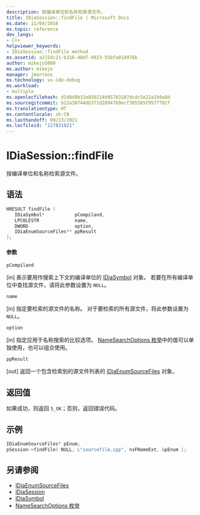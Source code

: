 ```yaml
---
description: 按编译单位和名称检索源文件。
title: IDiaSession::findFile | Microsoft Docs
ms.date: 11/04/2016
ms.topic: reference
dev_langs:
- C++
helpviewer_keywords:
- IDiaSession::findFile method
ms.assetid: a215dc21-b316-40d7-9923-55bfa014976b
author: mikejo5000
ms.author: mikejo
manager: jmartens
ms.technology: vs-ide-debug
ms.workload:
- multiple
ms.openlocfilehash: d1d8d9b32e850214d45703107dcdc5e22a1b9a8d
ms.sourcegitcommit: b12a38744db371d2894769ecf305585f9577792f
ms.translationtype: HT
ms.contentlocale: zh-CN
ms.lasthandoff: 09/13/2021
ms.locfileid: "127831921"
---
```

# <a name="idiasessionfindfile"></a>IDiaSession::findFile
按编译单位和名称检索源文件。

## <a name="syntax"></a>语法

```C++
HRESULT findFile ( 
   IDiaSymbol*           pCompiland,
   LPCOLESTR             name,
   DWORD                 option,
   IDiaEnumSourceFiles** ppResult
);
```

#### <a name="parameters"></a>参数
 `pCompiland`

[in] 表示要用作搜索上下文的编译单位的 [IDiaSymbol](../../debugger/debug-interface-access/idiasymbol.md) 对象。 若要在所有编译单位中查找源文件，请将此参数设置为 `NULL`。

 `name`

[in] 指定要检索的源文件的名称。 对于要检索的所有源文件，将此参数设置为 `NULL`。

 `option`

[in] 指定应用于名称搜索的比较选项。 [NameSearchOptions 枚举](../../debugger/debug-interface-access/namesearchoptions.md)中的值可以单独使用，也可以组合使用。

 `ppResult`

[out] 返回一个包含检索到的源文件列表的 [IDiaEnumSourceFiles](../../debugger/debug-interface-access/idiaenumsourcefiles.md) 对象。

## <a name="return-value"></a>返回值
 如果成功，则返回 `S_OK`；否则，返回错误代码。

## <a name="example"></a>示例

```C++
IDiaEnumSourceFiles* pEnum;
pSession->findFile( NULL, L"sourcefile.cpp", nsFNameExt, &pEnum );
```

## <a name="see-also"></a>另请参阅
- [IDiaEnumSourceFiles](../../debugger/debug-interface-access/idiaenumsourcefiles.md)
- [IDiaSession](../../debugger/debug-interface-access/idiasession.md)
- [IDiaSymbol](../../debugger/debug-interface-access/idiasymbol.md)
- [NameSearchOptions 枚举](../../debugger/debug-interface-access/namesearchoptions.md)

